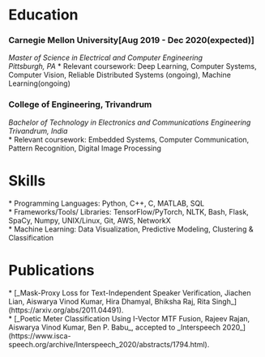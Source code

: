 <h1>Education</h1>
<h3>Carnegie Mellon University[Aug 2019 - Dec 2020(expected)]</h3>
<i>Master of Science in Electrical and Computer Engineering</i><br>
<i>Pittsburgh, PA</i>
* Relevant coursework: Deep Learning, Computer Systems, Computer Vision, Reliable Distributed Systems (ongoing), Machine Learning(ongoing)

<h3>College of Engineering, Trivandrum</h3> 
<i>Bachelor of Technology in Electronics and Communications Engineering</i><br>
<i>Trivandrum, India</i><br>
* Relevant coursework: Embedded Systems, Computer Communication, Pattern Recognition, Digital Image Processing

<h1>Skills</h1>
* Programming Languages: Python, C++, C, MATLAB, SQL<br>
* Frameworks/Tools/ Libraries: TensorFlow/PyTorch, NLTK, Bash, Flask, SpaCy, Numpy, UNIX/Linux, Git, AWS, NetworkX<br>
* Machine Learning: Data Visualization, Predictive Modeling, Clustering & Classification<br>

<h1> Publications</h1>
* [_Mask-Proxy Loss for Text-Independent Speaker Verification, Jiachen Lian, Aiswarya Vinod Kumar, Hira Dhamyal, Bhiksha Raj, Rita Singh_](https://arxiv.org/abs/2011.04491).<br>
* [_Poetic Meter Classification Using I-Vector MTF Fusion, Rajeev Rajan, Aiswarya Vinod Kumar, Ben P. Babu_, accepted to _Interspeech 2020_](https://www.isca-speech.org/archive/Interspeech_2020/abstracts/1794.html).
